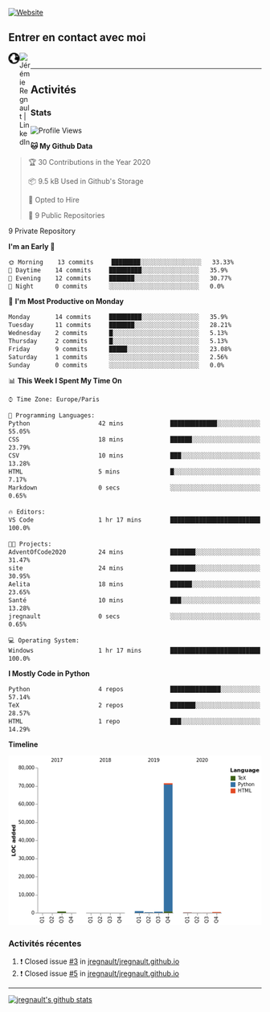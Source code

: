 [![Website](https://img.shields.io/website?logo=globe&label=jregnault.github.io&style=for-the-badge&url=https://jregnault.github.io)](https://jregnault.github.io)

## Entrer en contact avec moi

[<img align="left" alt="codeSTACKr.com" width="22px" src="https://raw.githubusercontent.com/iconic/open-iconic/master/svg/globe.svg" />][website]
[<img align="left" alt="Jérémie Regnault | LinkedIn" width="22px" src="https://cdn.jsdelivr.net/npm/simple-icons@v3/icons/linkedin.svg" />][linkedin]

<br />

---

## Activités

### Stats
<!--START_SECTION:waka-->
![Profile Views](http://img.shields.io/badge/Profile%20Views-0-blue)

**🐱 My Github Data** 

> 🏆 30 Contributions in the Year 2020
 > 
> 📦 9.5 kB Used in Github's Storage 
 > 
> 💼 Opted to Hire
 > 
> 📜 9 Public Repositories 
 > 
9 Private Repository 
 > 
**I'm an Early 🐤** 

```text
🌞 Morning    13 commits     ████████░░░░░░░░░░░░░░░░░   33.33% 
🌆 Daytime    14 commits     █████████░░░░░░░░░░░░░░░░   35.9% 
🌃 Evening    12 commits     ███████░░░░░░░░░░░░░░░░░░   30.77% 
🌙 Night      0 commits      ░░░░░░░░░░░░░░░░░░░░░░░░░   0.0%

```
📅 **I'm Most Productive on Monday** 

```text
Monday       14 commits     █████████░░░░░░░░░░░░░░░░   35.9% 
Tuesday      11 commits     ███████░░░░░░░░░░░░░░░░░░   28.21% 
Wednesday    2 commits      █░░░░░░░░░░░░░░░░░░░░░░░░   5.13% 
Thursday     2 commits      █░░░░░░░░░░░░░░░░░░░░░░░░   5.13% 
Friday       9 commits      █████░░░░░░░░░░░░░░░░░░░░   23.08% 
Saturday     1 commits      ░░░░░░░░░░░░░░░░░░░░░░░░░   2.56% 
Sunday       0 commits      ░░░░░░░░░░░░░░░░░░░░░░░░░   0.0%

```


📊 **This Week I Spent My Time On** 

```text
⌚︎ Time Zone: Europe/Paris

💬 Programming Languages: 
Python                   42 mins             █████████████░░░░░░░░░░░░   55.05% 
CSS                      18 mins             ██████░░░░░░░░░░░░░░░░░░░   23.79% 
CSV                      10 mins             ███░░░░░░░░░░░░░░░░░░░░░░   13.28% 
HTML                     5 mins              █░░░░░░░░░░░░░░░░░░░░░░░░   7.17% 
Markdown                 0 secs              ░░░░░░░░░░░░░░░░░░░░░░░░░   0.65%

🔥 Editors: 
VS Code                  1 hr 17 mins        █████████████████████████   100.0%

🐱‍💻 Projects: 
AdventOfCode2020         24 mins             ███████░░░░░░░░░░░░░░░░░░   31.47% 
site                     24 mins             ███████░░░░░░░░░░░░░░░░░░   30.95% 
Aelita                   18 mins             ██████░░░░░░░░░░░░░░░░░░░   23.65% 
Santé                    10 mins             ███░░░░░░░░░░░░░░░░░░░░░░   13.28% 
jregnault                0 secs              ░░░░░░░░░░░░░░░░░░░░░░░░░   0.65%

💻 Operating System: 
Windows                  1 hr 17 mins        █████████████████████████   100.0%

```

**I Mostly Code in Python** 

```text
Python                   4 repos             ██████████████░░░░░░░░░░░   57.14% 
TeX                      2 repos             ███████░░░░░░░░░░░░░░░░░░   28.57% 
HTML                     1 repo              ███░░░░░░░░░░░░░░░░░░░░░░   14.29%

```


**Timeline**

![Chart not found](https://raw.githubusercontent.com/jregnault/jregnault/master/charts/bar_graph.png) 


<!--END_SECTION:waka-->

### Activités récentes
<!--START_SECTION:activity-->
1. ❗️ Closed issue [#3](https://github.com/jregnault/jregnault.github.io/issues/3) in [jregnault/jregnault.github.io](https://github.com/jregnault/jregnault.github.io)
2. ❗️ Closed issue [#5](https://github.com/jregnault/jregnault.github.io/issues/5) in [jregnault/jregnault.github.io](https://github.com/jregnault/jregnault.github.io)
<!--END_SECTION:activity-->

---

[![jregnault's github stats](https://github-readme-stats.jregnault.vercel.app/api?username=jregnault&show_icons=true)](https://github.com/jregnault/github-readme-stats)

[website]: jregnault.github.io
[linkedin]: https://www.linkedin.com/in/j%C3%A9r%C3%A9mie-regnault-4a30b2138/
